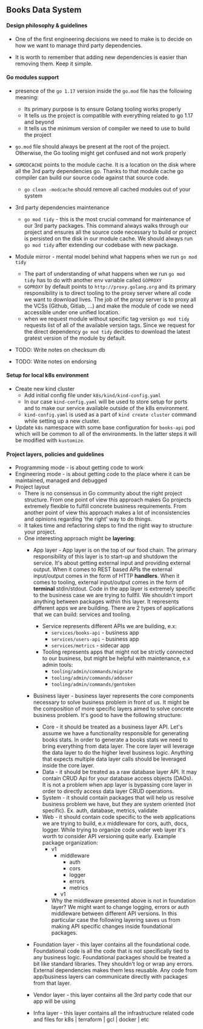 ## Books Data System

#### Design philosophy & guidelines

- One of the first engineering decisions we need to make is to decide on how we want to manage third party dependencies.

- It is worth to remember that adding new dependencies is easier than removing them. Keep it simple.

#### Go modules support

- presence of the ```go 1.17``` version inside the ```go.mod``` file has the following meaning:
    - Its primary purpose is to ensure Golang tooling works properly
    - It tells us the project is compatible with everything related to go 1.17 and beyond
    - It tells us the minimum version of compiler we need to use to build the project

- ```go.mod``` file should always be present at the root of the project. Otherwise, the Go tooling might get confused and not work properly

- ```GOMODCACHE``` points to the module cache. It is a location on the disk where all the 3rd party dependencies go. Thanks to that module cache go compiler can build our source code against that source code.
    - ```go clean -modcache``` should remove all cached modules out of your system

- 3rd party dependencies maintenance
    - ```go mod tidy``` - this is the most crucial command for maintenance of our 3rd party packages. This command always walks through our project and ensures all the source code necessary to build or project is persisted on the disk in our module cache. We should always run ```go mod tidy``` after extending our codebase with new package.

- Module mirror - mental model behind what happens when we run ```go mod tidy```
    - The part of understanding of what happens when we run ```go mod tidy``` has to do with another env variable called ```GOPROXY```
    - ```GOPROXY``` by default points to ```http://proxy.golang.org``` and its primary responsibility is to direct tooling to the proxy server where all code we want to download lives. The job of the proxy server is to proxy all the VCSs (Github, Gitlab, ...) and make the module of code we need accessible under one unified location.
    - when we request module without specific tag version ```go mod tidy``` requests list of all of the available version tags. Since we request for the direct dependency ```go mod tidy``` decides to download the latest gratest version of the module by default.

- TODO: Write notes on checksum db
- TODO: Write notes on endorsing

#### Setup for local k8s environment

- Create new kind cluster
    - Add initial config file under ```k8s/kind/kind-config.yaml```
    - In our case ```kind-config.yaml``` will be used to store setup for ports and to make our service available outside of the k8s environment.
    - ```kind-config.yaml``` is used as a part of ```kind create cluster``` command while setting up a new cluster.
- Update ```k8s``` namespace with some base configuration for ```books-api``` pod which will be common to all of the environments. In the latter steps it will be modified with ```kustomize```.

#### Project layers, policies and guidelines

- Programming mode - is about getting code to work
- Engineering mode - is about getting code to the place where it can be maintained, managed and debugged
- Project layout
    - There is no consensus in Go community about the right project structure. From one point of view this approach makes Go projects extremely flexible to fulfill concrete business requirements. From another point of view this approach makes a lot of inconsistencies and opinions regarding 'the right' way to do things.
    - It takes time and refactoring steps to find the right way to structure your project.
    - One interesting approach might be **layering**:
        - App layer - App layer is on the top of our food chain. The primary responsibility of this layer is to start-up and shutdown the service. It's about getting external input and providing external output. When it comes to REST based APIs the external input/output comes in the form of HTTP **handlers**. When it comes to tooling, external input/output comes in the form of **terminal** stdin/stdout. Code in the app layer is extremely specific to the business case we are trying to fullfil. We shouldn't import anything between packages within this layer. It represents different apps we are building. There are 2 types of applications that we can build: services and tooling.
            - Service represents different APIs we are building, e.x:
                - ```services/books-api``` - business app
                - ```services/users-api``` - business app
                - ```services/metrics``` - sidecar app
            - Tooling represents apps that might not be strictly connected to our business, but might be helpful with maintenance, e.x admin tools:
                - ```tooling/admin/commands/migrate```
                - ```tooling/admin/commands/adduser```
                - ```tooling/admin/commands/gentoken```
        - Business layer - business layer represents the core components necessary to solve business problem in front of us. It might be the composition of more specific layers aimed to solve concrete business problem. It's good to have the following structure:
            - Core - it should be treated as a business layer API. Let's assume we have a functionality responsible for generating books stats. In order to generate a books stats we need to bring everything from data layer. The core layer will leverage the data layer to do the higher level business logic. Anything that expects multiple data layer calls should be leveraged inside the core layer.
            - Data - it should be treated as a raw database layer API. It may contain CRUD Api for your database access objects (DAOs). It is not a problem when app layer is bypassing core layer in order to directly access data layer CRUD operations.
            - System - it should contain packages that will help us resolve business problem we have, but they are system oriented (not specific). Ex. auth, database, metrics, validate
            - Web - it should contain code specific to the web applications we are trying to build, e.x middleware for cors, auth, docs, logger. While trying to organize code under web layer it's worth to consider API versioning quite early. Example package organization:
                - v1
	                - middleware
		                - auth
		                - cors
		                - logger
		                - errors
		                - metrics
                    - v1
                - Why the middleware presented above is not in foundation layer? We might want to change logging, errors or auth  middleware between different API versions.  In this particular case the following layering saves us from making API specific changes inside foundational packages.

        - Foundation layer - this layer contains all the foundational code. Foundational code is all the code that is not specifically tied to any business logic. Foundational packages should be treated a bit like standard libraries. They shouldn't log or wrap any errors. External dependencies makes them less reusable. Any code from app/business layers can communicate directly with packages from that layer. 
        - Vendor layer - this layer contains all the 3rd party code that our app will be using
        - Infra layer - this layer contains all the infrastructure related code and files for k8s | terraform | gcl | docker | etc 
